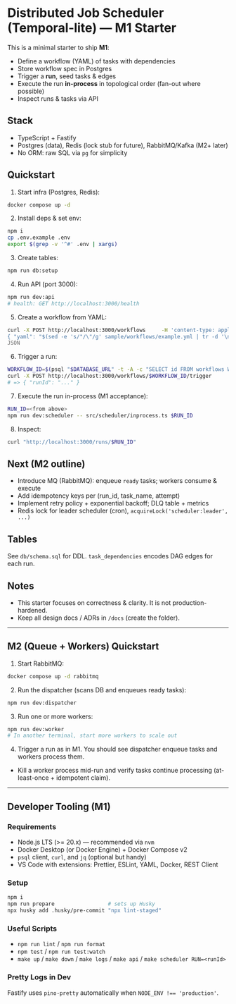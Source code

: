 # Distributed Job Scheduler (Temporal‑lite) — M1 Starter

This is a minimal starter to ship **M1**:
- Define a workflow (YAML) of tasks with dependencies
- Store workflow spec in Postgres
- Trigger a **run**, seed tasks & edges
- Execute the run **in-process** in topological order (fan-out where possible)
- Inspect runs & tasks via API

## Stack
- TypeScript + Fastify
- Postgres (data), Redis (lock stub for future), RabbitMQ/Kafka (M2+ later)
- No ORM: raw SQL via `pg` for simplicity

## Quickstart

1) Start infra (Postgres, Redis):
```bash
docker compose up -d
```

2) Install deps & set env:
```bash
npm i
cp .env.example .env
export $(grep -v '^#' .env | xargs)
```

3) Create tables:
```bash
npm run db:setup
```

4) Run API (port 3000):
```bash
npm run dev:api
# health: GET http://localhost:3000/health
```

5) Create a workflow from YAML:
```bash
curl -X POST http://localhost:3000/workflows     -H 'content-type: application/json'     --data-binary @- <<'JSON'
{ "yaml": "$(sed -e 's/"/\"/g' sample/workflows/example.yml | tr -d '\n')" }
JSON
```

6) Trigger a run:
```bash
WORKFLOW_ID=$(psql "$DATABASE_URL" -t -A -c "SELECT id FROM workflows WHERE name='example-hello' ORDER BY created_at DESC LIMIT 1")
curl -X POST http://localhost:3000/workflows/$WORKFLOW_ID/trigger
# => { "runId": "..." }
```

7) Execute the run in-process (M1 acceptance):
```bash
RUN_ID=<from above>
npm run dev:scheduler -- src/scheduler/inprocess.ts $RUN_ID
```

8) Inspect:
```bash
curl "http://localhost:3000/runs/$RUN_ID"
```

## Next (M2 outline)
- Introduce MQ (RabbitMQ): enqueue `ready` tasks; workers consume & execute
- Add idempotency keys per (run_id, task_name, attempt)
- Implement retry policy + exponential backoff; DLQ table + metrics
- Redis lock for leader scheduler (cron), `acquireLock('scheduler:leader', ...)`

## Tables
See `db/schema.sql` for DDL. `task_dependencies` encodes DAG edges for each run.

## Notes
- This starter focuses on correctness & clarity. It is not production-hardened.
- Keep all design docs / ADRs in `/docs` (create the folder).


---
## M2 (Queue + Workers) Quickstart

1) Start RabbitMQ:
```bash
docker compose up -d rabbitmq
```

2) Run the dispatcher (scans DB and enqueues ready tasks):
```bash
npm run dev:dispatcher
```

3) Run one or more workers:
```bash
npm run dev:worker
# In another terminal, start more workers to scale out
```

4) Trigger a run as in M1. You should see dispatcher enqueue tasks and workers process them.
- Kill a worker process mid-run and verify tasks continue processing (at-least-once + idempotent claim).


---
## Developer Tooling (M1)

### Requirements
- Node.js LTS (>= 20.x) — recommended via `nvm`
- Docker Desktop (or Docker Engine) + Docker Compose v2
- `psql` client, `curl`, and `jq` (optional but handy)
- VS Code with extensions: Prettier, ESLint, YAML, Docker, REST Client

### Setup
```bash
npm i
npm run prepare                 # sets up Husky
npx husky add .husky/pre-commit "npx lint-staged"
```

### Useful Scripts
- `npm run lint` / `npm run format`
- `npm test` / `npm run test:watch`
- `make up` / `make down` / `make logs` / `make api` / `make scheduler RUN=<runId>`

### Pretty Logs in Dev
Fastify uses `pino-pretty` automatically when `NODE_ENV !== 'production'`.
